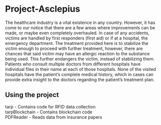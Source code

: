 # Project-Asclepius

The healthcare industry is a vital existence in any country. However, it has come to our notice that there are a few areas where improvements can be made, or maybe even completely overhauled. 
In case of any accidents, victims are handled by first responders (first aid) or if at a hospital, the emergency department. The treatment provided here is to stabilize the victim enough to proceed with further treatment, however, there are chances that said victim may have an allergic reaction to the substance being used. This further endangers the victim, instead of stabilizing them.
Patients who consult multiple doctors from different hospitals have individual files in their name at each of those hospitals. None of the visited hospitals have the patient’s complete medical history, which in cases can provide extra insight to the doctors regarding the patient’s treatment plan.

## Using the project

tarp - Contains code for RFID data collection<br>
tarpBlockchain - Contains blockchain code<br>
PDFReader - Reads data from insurance papers
